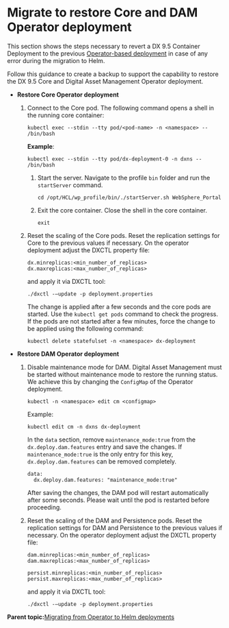 # Migrate to restore Core and DAM Operator deployment

This section shows the steps necessary to revert a DX 9.5 Container Deployment to the previous [Operator-based deployment](deploy_container_platforms.md) in case of any error during the migration to Helm.

Follow this guidance to create a backup to support the capability to restore the DX 9.5 Core and Digital Asset Management Operator deployment.

-   **Restore Core Operator deployment**

    1.  Connect to the Core pod. The following command opens a shell in the running core container:

        ```
        kubectl exec --stdin --tty pod/<pod-name> -n <namespace> -- /bin/bash
        ```

        **Example**:

        ```
        kubectl exec --stdin --tty pod/dx-deployment-0 -n dxns -- /bin/bash
        ```

        1.  Start the server. Navigate to the profile `bin` folder and run the `startServer` command.

            ```
            cd /opt/HCL/wp_profile/bin/./startServer.sh WebSphere_Portal
            ```

        2.  Exit the core container. Close the shell in the core container.

            ```
            exit
            ```

    2.  Reset the scaling of the Core pods. Reset the replication settings for Core to the previous values if necessary. On the operator deployment adjust the DXCTL property file:

        ```
        dx.minreplicas:<min_number_of_replicas>
        dx.maxreplicas:<max_number_of_replicas>
        ```

        and apply it via DXCTL tool:

        ```
        ./dxctl -–update -p deployment.properties
        ```

        The change is applied after a few seconds and the core pods are started. Use the `kubectl get pods` command to check the progress. If the pods are not started after a few minutes, force the change to be applied using the following command:

        ```
        kubectl delete statefulset -n <namespace> dx-deployment
        ```


-   **Restore DAM Operator deployment**

    1.  Disable maintenance mode for DAM. Digital Asset Management must be started without maintenance mode to restore the running status. We achieve this by changing the `ConfigMap` of the Operator deployment.

        ```
        kubectl -n <namespace> edit cm <configmap>
        ```

        Example:

        ```
        kubectl edit cm -n dxns dx-deployment
        ```

        In the `data` section, remove `maintenance_mode:true` from the `dx.deploy.dam.features` entry and save the changes. If `maintenance_mode:true` is the only entry for this key, `dx.deploy.dam.features` can be removed completely.

        ```
        data:
          dx.deploy.dam.features: "maintenance_mode:true"
        ```

        After saving the changes, the DAM pod will restart automatically after some seconds. Please wait until the pod is restarted before proceeding.

    2.  Reset the scaling of the DAM and Persistence pods. Reset the replication settings for DAM and Persistence to the previous values if necessary. On the operator deployment adjust the DXCTL property file:

        ```
        dam.minreplicas:<min_number_of_replicas>
        dam.maxreplicas:<max_number_of_replicas>
        
        persist.minreplicas:<min_number_of_replicas>
        persist.maxreplicas:<max_number_of_replicas>
        ```

        and apply it via DXCTL tool:

        ```
        ./dxctl -–update -p deployment.properties
        ```


**Parent topic:**[Migrating from Operator to Helm deployments](../containerization/helm_operator_migration.md)

